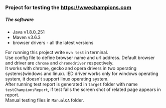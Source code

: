 ### Project for testing the https://wwechampions.com

##### The software
<ul>
    <li>Java v1.8.0_251</li>
    <li>Maven v3.6.3</li>
    <li>browser drivers - all the latest versions</li>
</ul>
For running this project write <code>mvn test</code> in terminal.
<br>
Use config file to define browser name and url address. Default browser and driver
are <code>chrome</code> and <code>chromedriver</code> respectively.
<br>
It works with chrome, gecko and opera drivers in two operating systems(windows and linux).
IED driver works only for windows operating system, it doesn't support linux operating system.
<br>
After running test report is generated in <code>target</code> folder with name <code>testChampionsReport</code>, if test fails the screen shot of related page appears in report.
<br>
Manual testing files in <code>ManualQA</code> folder.
